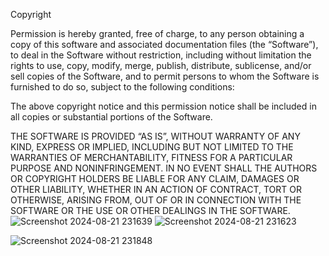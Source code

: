 Copyright <YEAR> <COPYRIGHT HOLDER>

Permission is hereby granted, free of charge, to any person obtaining a copy of this software and associated documentation files (the “Software”), to deal in the Software without restriction, including without limitation the rights to use, copy, modify, merge, publish, distribute, sublicense, and/or sell copies of the Software, and to permit persons to whom the Software is furnished to do so, subject to the following conditions:

The above copyright notice and this permission notice shall be included in all copies or substantial portions of the Software.

THE SOFTWARE IS PROVIDED “AS IS”, WITHOUT WARRANTY OF ANY KIND, EXPRESS OR IMPLIED, INCLUDING BUT NOT LIMITED TO THE WARRANTIES OF MERCHANTABILITY, FITNESS FOR A PARTICULAR PURPOSE AND NONINFRINGEMENT. IN NO EVENT SHALL THE AUTHORS OR COPYRIGHT HOLDERS BE LIABLE FOR ANY CLAIM, DAMAGES OR OTHER LIABILITY, WHETHER IN AN ACTION OF CONTRACT, TORT OR OTHERWISE, ARISING FROM, OUT OF OR IN CONNECTION WITH THE SOFTWARE OR THE USE OR OTHER DEALINGS IN THE SOFTWARE.![Screenshot 2024-08-21 231639](https://github.com/user-attachments/assets/3db779d9-df23-4a96-b68a-71a3fb5cb6b6)
![Screenshot 2024-08-21 231623](https://github.com/user-attachments/assets/1a2b9b2a-f512-44dc-b51a-7cec806b96a9)


![Screenshot 2024-08-21 231848](https://github.com/user-attachments/assets/d2fe40b0-b797-42b1-80d9-309d892c6d6b)
